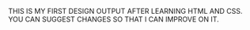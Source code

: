 THIS IS MY FIRST DESIGN OUTPUT AFTER LEARNING HTML AND CSS. YOU CAN SUGGEST CHANGES SO THAT I CAN IMPROVE ON IT.

